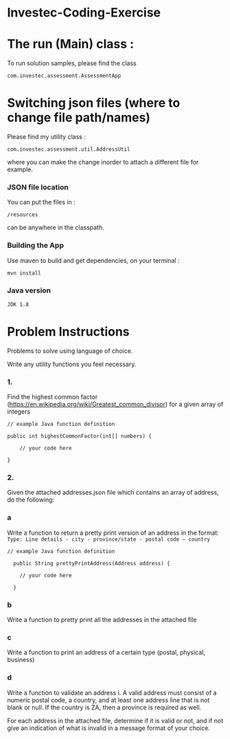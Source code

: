 # Investec-Coding-Exercise

# The run (Main) class :
To run solution samples, please find the class
```
com.investec.assessment.AssessmentApp
```

# Switching json files (where to change file path/names)
Please find my utility class :
```
com.investec.assessment.util.AddressUtil
```
where you can make the change inorder to attach a different file for example.


### JSON file location
You can put the files in :
```
/resources
```

can be anywhere in the classpath.

### Building the App
Use maven to build and get dependencies, on your terminal : 

```
mvn install
```
### Java version
```
JDK 1.8
```



# Problem Instructions
Problems to solve using language of choice.

Write any utility functions you feel necessary.

 ### 1.

Find the highest common factor (https://en.wikipedia.org/wiki/Greatest_common_divisor) for a given array of integers
```
// example Java function definition
```
```
public int highestCommonFactor(int[] numbers) {

    // your code here

}
```

### 2.
Given the attached addresses.json file which contains an array of address, do the following:
### a
Write a function to return a pretty print version of an address in the format: ``` Type: Line details - city - province/state - postal code – country ```
```
// example Java function definition
```
```
  public String prettyPrintAddress(Address address) {

    // your code here

  }
```
### b
Write a function to pretty print all the addresses in the attached file
### c
Write a function to print an address of a certain type (postal, physical, business)

### d
Write a function to validate an address
 i.    A valid address must consist of a numeric postal code, a country, and at least one address line that is not blank or null. If the country is ZA, then a province is required as well.

For each address in the attached file, determine if it is valid or not, and if not give an indication of what is invalid in a message format of your choice.
